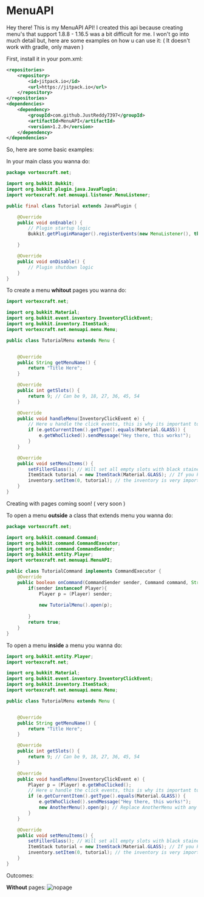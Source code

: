 # MenuAPI
Hey there! This is my MenuAPI API! I created this api because creating menu's that support 1.8.8 - 1.16.5 was a bit difficult for me.
I won't go into much detail but, here are some examples on how u can use it: ( It doesn't work with gradle, only maven ) 

First, install it in your pom.xml:

```xml
<repositories>
    <repository>
        <id>jitpack.io</id>
        <url>https://jitpack.io</url>
    </repository>
</repositories>
<dependencies>
    <dependency>
        <groupId>com.github.JustReddy7397</groupId>
        <artifactId>MenuAPI</artifactId>
        <version>1.2.0</version>
    </dependency>
</dependencies>
```

So, here are some basic examples:

In your main class you wanna do:

```java
package vortexcraft.net;

import org.bukkit.Bukkit;
import org.bukkit.plugin.java.JavaPlugin;
import vortexcraft.net.menuapi.listener.MenuListener;

public final class Tutorial extends JavaPlugin {

    @Override
    public void onEnable() {
        // Plugin startup logic
        Bukkit.getPluginManager().registerEvents(new MenuListener(), this); // U want to register this Listener

    }

    @Override
    public void onDisable() {
        // Plugin shutdown logic
    }
}
```

To create a menu **whitout** pages you wanna do:

```java
import vortexcraft.net;

import org.bukkit.Material;
import org.bukkit.event.inventory.InventoryClickEvent;
import org.bukkit.inventory.ItemStack;
import vortexcraft.net.menuapi.menu.Menu;

public class TutorialMenu extends Menu {


    @Override
    public String getMenuName() {
        return "Title Here";
    }

    @Override
    public int getSlots() {
        return 9; // Can be 9, 18, 27, 36, 45, 54
    }

    @Override
    public void handleMenu(InventoryClickEvent e) {
        // Here u handle the click events, this is why its important to register the MenuListener in the main class
        if (e.getCurrentItem().getType().equals(Material.GLASS)) {
            e.getWhoClicked().sendMessage("Hey there, this works!");
        }
    }

    @Override
    public void setMenuItems() {
        setFillerGlass(); // Will set all empty slots with black stained glass! NOTE: It works on 1.8.8 - 1.16.5 and its not require to put it in here
        ItemStack tutorial = new ItemStack(Material.GLASS); // If you know how to use XMaterial, you can also use that
        inventory.setItem(0, tutorial); // the inventory is very important, this will allow u to set an item in the gui
    }
}
```

Creating with pages coming soon!  ( very soon )

To open a menu **outside** a class that extends menu you wanna do:
```java
package vortexcraft.net;

import org.bukkit.command.Command;
import org.bukkit.command.CommandExecutor;
import org.bukkit.command.CommandSender;
import org.bukkit.entity.Player;
import vortexcraft.net.menuapi.MenuAPI;

public class TutorialCommand implements CommandExecutor {
    @Override
    public boolean onCommand(CommandSender sender, Command command, String label, String[] args) {
        if(sender instanceof Player){
            Player p = (Player) sender;
            
            new TutorialMenu().open(p);
            
        }
        return true;
    }
}
```

To open a menu **inside** a menu you wanna do:

```java
import org.bukkit.entity.Player;
import vortexcraft.net;

import org.bukkit.Material;
import org.bukkit.event.inventory.InventoryClickEvent;
import org.bukkit.inventory.ItemStack;
import vortexcraft.net.menuapi.menu.Menu;

public class TutorialMenu extends Menu {


    @Override
    public String getMenuName() {
        return "Title Here";
    }

    @Override
    public int getSlots() {
        return 9; // Can be 9, 18, 27, 36, 45, 54
    }

    @Override
    public void handleMenu(InventoryClickEvent e) {
        Player p = (Player) e.getWhoClicked();
        // Here u handle the click events, this is why its important to register the MenuListener in the main class
        if (e.getCurrentItem().getType().equals(Material.GLASS)) {
            e.getWhoClicked().sendMessage("Hey there, this works!");
            new AnotherMenu().open(p); // Replace AnotherMenu with any other menu name :)
        }
    }

    @Override
    public void setMenuItems() {
        setFillerGlass(); // Will set all empty slots with black stained glass! NOTE: It works on 1.8.8 - 1.16.5 and its not require to put it in here
        ItemStack tutorial = new ItemStack(Material.GLASS); // If you know how to use XMaterial, you can also use that
        inventory.setItem(0, tutorial); // the inventory is very important, this will allow u to set an item in the gui
    }
}
```

Outcomes:

**Without** pages:
![nopage](https://user-images.githubusercontent.com/70798725/113622851-cd92b180-965d-11eb-9d74-39f6f35c1330.png)

